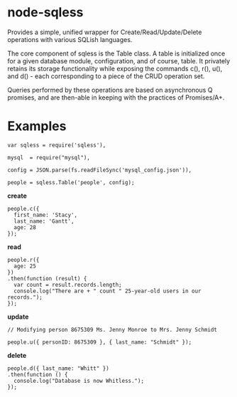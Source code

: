 # node-sqless
Provides a simple, unified wrapper for Create/Read/Update/Delete operations with various SQLish languages.

The core component of sqless is the Table class. A table is initialized once for a given database module, configuration, and of course, table.
It privately retains its storage functionality while exposing the commands c(), r(), u(), and d() - each corresponding to a piece of the CRUD operation set.

Queries performed by these operations are based on asynchronous Q promises, and are then-able in keeping with the practices of Promises/A+.

# Examples

    var sqless = require('sqless'),

    mysql  = require("mysql"),
    
    config = JSON.parse(fs.readFileSync('mysql_config.json')),
    
    people = sqless.Table('people', config);
    

**create**

    people.c({
      first_name: 'Stacy',
      last_name: 'Gantt',
      age: 28
    });


**read**

    people.r({
      age: 25
    })
    .then(function (result) {
      var count = result.records.length;
      console.log("There are + " count " 25-year-old users in our records.");
    });


**update**

    // Modifying person 8675309 Ms. Jenny Monroe to Mrs. Jenny Schmidt
    
    people.u({ personID: 8675309 }, { last_name: "Schmidt" });


**delete**

    people.d({ last_name: "Whitt" })
    .then(function () {
      console.log("Database is now Whitless.");
    });
